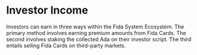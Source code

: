 # Investor Income

Investors can earn in three ways within the Fida System Ecosystem. The primary method involves earning premium amounts from Fida Cards. The second involves staking the collected Ada on their investor script. The third entails selling Fida Cards on third-party markets.
